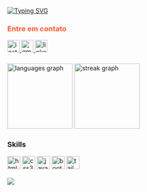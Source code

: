 <a href="https://git.io/typing-svg"><img src="https://readme-typing-svg.herokuapp.com?font=Titillium+Web&weight=700&size=26&pause=1000&color=3373D9&background=6BFF6300&random=false&width=435&lines=Seja+bem+vindo(a)+ao+meu+perfil+%F0%9F%91%8B" alt="Typing SVG" /></a>

<h3 align="left"  style="color: #FF5733;" >Entre em contato</h3>
<div align="left">
  <a href="https://www.instagram.com/jhookkj/" target="_blank">
    <img src="https://img.shields.io/static/v1?message=Instagram&logo=instagram&label=&color=E4405F&logoColor=white&labelColor=&style=for-the-badge" height="28" alt="instagram logo"  />
  </a>
  <a href="mailto:jhonatasjhmj@gmail.com" target="_blank">
    <img src="https://img.shields.io/static/v1?message=Gmail&logo=gmail&label=&color=D14836&logoColor=white&labelColor=&style=for-the-badge" height="28" alt="gmail logo"  />
  </a>
  <a href="https://www.linkedin.com/in/jhonatas-micael-jacometto/" target="_blank">
    <img src="https://img.shields.io/static/v1?message=LinkedIn&logo=linkedin&label=&color=0077B5&logoColor=white&labelColor=&style=for-the-badge" height="28" alt="linkedin logo"  />
  </a>
</div>

###

<div align="left">
  <img src="https://github-readme-stats.vercel.app/api/top-langs?username=JhonatasMJ&locale=en&hide_title=false&layout=compact&card_width=320&langs_count=5&theme=dracula&hide_border=false" height="150" alt="languages graph"  />
  <img src="https://streak-stats.demolab.com?user=JhonatasMJ&locale=en&mode=daily&theme=dracula&hide_border=false&border_radius=5" height="150" alt="streak graph"  />
</div>


<h3 align="left">Skills</h3>


<div align="left">
  <img src="https://img.shields.io/badge/HTML5-E34F26?logo=html5&logoColor=white&style=for-the-badge" height="30" alt="html5 logo"  />

  <img src="https://img.shields.io/badge/CSS3-1572B6?logo=css3&logoColor=white&style=for-the-badge" height="30" alt="css3 logo"  />

  <img src="https://img.shields.io/badge/JavaScript-F7DF1E?logo=javascript&logoColor=black&style=for-the-badge" height="30" alt="javascript logo"  />

  <img src="https://img.shields.io/badge/Bootstrap-7952B3?logo=bootstrap&logoColor=white&style=for-the-badge" height="30" alt="bootstrap logo"  />

  <img src="https://img.shields.io/badge/Tailwind CSS-06B6D4?logo=tailwindcss&logoColor=black&style=for-the-badge" height="30" alt="tailwindcss logo"  />
</div>
<br>




<img align="left" src="https://profile-counter.glitch.me/JhonatasMJ/count.svg?"  />

###
